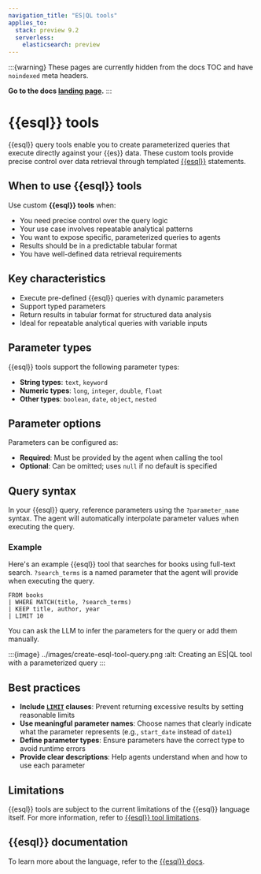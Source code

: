 ```yaml
---
navigation_title: "ES|QL tools"
applies_to:
  stack: preview 9.2
  serverless:
    elasticsearch: preview
---
```


:::{warning}
These pages are currently hidden from the docs TOC and have `noindexed` meta headers.

**Go to the docs [landing page](/solutions/search/elastic-agent-builder.md).**
:::

# {{esql}} tools

{{esql}} query tools enable you to create parameterized queries that execute directly against your {{es}} data. These custom tools provide precise control over data retrieval through templated [{{esql}}](elasticsearch://reference/query-languages/esql.md) statements.

## When to use {{esql}} tools

Use custom **{{esql}} tools** when:

* You need precise control over the query logic
* Your use case involves repeatable analytical patterns
* You want to expose specific, parameterized queries to agents
* Results should be in a predictable tabular format
* You have well-defined data retrieval requirements

## Key characteristics

* Execute pre-defined {{esql}} queries with dynamic parameters
* Support typed parameters
* Return results in tabular format for structured data analysis
* Ideal for repeatable analytical queries with variable inputs

## Parameter types

{{esql}} tools support the following parameter types:

* **String types**: `text`, `keyword`
* **Numeric types**: `long`, `integer`, `double`, `float`
* **Other types**: `boolean`, `date`, `object`, `nested`

## Parameter options

Parameters can be configured as:

* **Required**: Must be provided by the agent when calling the tool
* **Optional**: Can be omitted; uses `null` if no default is specified

## Query syntax

In your {{esql}} query, reference parameters using the `?parameter_name` syntax. The agent will automatically interpolate parameter values when executing the query.

### Example

Here's an example {{esql}} tool that searches for books using full-text search. `?search_terms` is a named parameter that the agent will provide when executing the query. 

```esql
FROM books
| WHERE MATCH(title, ?search_terms)
| KEEP title, author, year
| LIMIT 10
```

You can ask the LLM to infer the parameters for the query or add them manually.

:::{image} ../images/create-esql-tool-query.png 
:alt: Creating an ES|QL tool with a parameterized query
:::

## Best practices

- **Include [`LIMIT`](elasticsearch://reference/query-languages/esql/commands/limit.md) clauses**: Prevent returning excessive results by setting reasonable limits
- **Use meaningful parameter names**: Choose names that clearly indicate what the parameter represents (e.g., `start_date` instead of `date1`)
- **Define parameter types**: Ensure parameters have the correct type to avoid runtime errors
- **Provide clear descriptions**: Help agents understand when and how to use each parameter

## Limitations

{{esql}} tools are subject to the current limitations of the {{esql}} language itself. For more information, refer to [{{esql}} tool limitations](../limitations-known-issues.md#esql-limitations).

## {{esql}} documentation

To learn more about the language, refer to the [{{esql}} docs](elasticsearch://reference/query-languages/esql.md).
